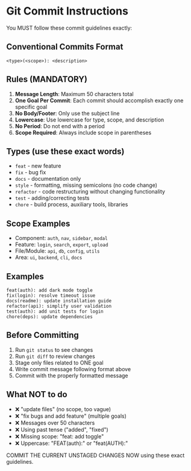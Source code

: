 # Git Commit Instructions

You MUST follow these commit guidelines exactly:

## Conventional Commits Format
```
<type>(<scope>): <description>
```

## Rules (MANDATORY)
1. **Message Length**: Maximum 50 characters total
2. **One Goal Per Commit**: Each commit should accomplish exactly one specific goal
3. **No Body/Footer**: Only use the subject line
4. **Lowercase**: Use lowercase for type, scope, and description
5. **No Period**: Do not end with a period
6. **Scope Required**: Always include scope in parentheses

## Types (use these exact words)
- `feat` - new feature
- `fix` - bug fix  
- `docs` - documentation only
- `style` - formatting, missing semicolons (no code change)
- `refactor` - code restructuring without changing functionality
- `test` - adding/correcting tests
- `chore` - build process, auxiliary tools, libraries

## Scope Examples
- Component: `auth`, `nav`, `sidebar`, `modal`
- Feature: `login`, `search`, `export`, `upload`
- File/Module: `api`, `db`, `config`, `utils`
- Area: `ui`, `backend`, `cli`, `docs`

## Examples
```
feat(auth): add dark mode toggle
fix(login): resolve timeout issue
docs(readme): update installation guide
refactor(api): simplify user validation
test(auth): add unit tests for login
chore(deps): update dependencies
```

## Before Committing
1. Run `git status` to see changes
2. Run `git diff` to review changes  
3. Stage only files related to ONE goal
4. Write commit message following format above
5. Commit with the properly formatted message

## What NOT to do
- ❌ "update files" (no scope, too vague)
- ❌ "fix bugs and add feature" (multiple goals)
- ❌ Messages over 50 characters
- ❌ Using past tense ("added", "fixed")
- ❌ Missing scope: "feat: add toggle"
- ❌ Uppercase: "FEAT(auth):" or "feat(AUTH):"

COMMIT THE CURRENT UNSTAGED CHANGES NOW using these exact guidelines.
